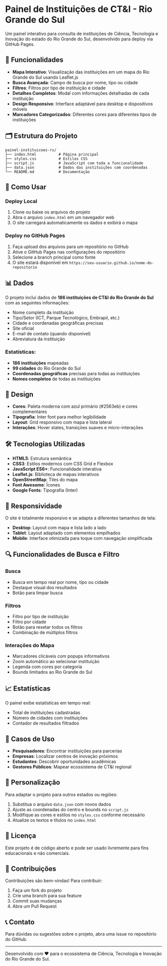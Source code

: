 # Painel de Instituições de CT&I - Rio Grande do Sul

Um painel interativo para consulta de instituições de Ciência, Tecnologia e Inovação do estado do Rio Grande do Sul, desenvolvido para deploy via GitHub Pages.

## 🎯 Funcionalidades

- **Mapa Interativo**: Visualização das instituições em um mapa do Rio Grande do Sul usando Leaflet.js
- **Busca Avançada**: Campo de busca por nome, tipo ou cidade
- **Filtros**: Filtros por tipo de instituição e cidade
- **Detalhes Completos**: Modal com informações detalhadas de cada instituição
- **Design Responsivo**: Interface adaptável para desktop e dispositivos móveis
- **Marcadores Categorizados**: Diferentes cores para diferentes tipos de instituições

## 🗂️ Estrutura do Projeto

```
painel-instituicoes-rs/
├── index.html          # Página principal
├── styles.css          # Estilos CSS
├── script.js           # JavaScript com toda a funcionalidade
├── data.json           # Dados das instituições com coordenadas
└── README.md           # Documentação
```

## 🚀 Como Usar

### Deploy Local

1. Clone ou baixe os arquivos do projeto
2. Abra o arquivo `index.html` em um navegador web
3. O site carregará automaticamente os dados e exibirá o mapa

### Deploy no GitHub Pages

1. Faça upload dos arquivos para um repositório no GitHub
2. Ative o GitHub Pages nas configurações do repositório
3. Selecione a branch principal como fonte
4. O site estará disponível em `https://seu-usuario.github.io/nome-do-repositorio`

## 📊 Dados

O projeto inclui dados de **186 instituições de CT&I do Rio Grande do Sul** com as seguintes informações:

- Nome completo da instituição
- Tipo/Setor (ICT, Parque Tecnológico, Embrapii, etc.)
- Cidade e coordenadas geográficas precisas
- Site oficial
- E-mail de contato (quando disponível)
- Abreviatura da instituição

### Estatísticas:
- **186 instituições** mapeadas
- **99 cidades** do Rio Grande do Sul
- **Coordenadas geográficas** precisas para todas as instituições
- **Nomes completos** de todas as instituições

## 🎨 Design

- **Cores**: Paleta moderna com azul primário (#2563eb) e cores complementares
- **Tipografia**: Inter font para melhor legibilidade
- **Layout**: Grid responsivo com mapa e lista lateral
- **Interações**: Hover states, transições suaves e micro-interações

## 🛠️ Tecnologias Utilizadas

- **HTML5**: Estrutura semântica
- **CSS3**: Estilos modernos com CSS Grid e Flexbox
- **JavaScript ES6+**: Funcionalidade interativa
- **Leaflet.js**: Biblioteca de mapas interativos
- **OpenStreetMap**: Tiles do mapa
- **Font Awesome**: Ícones
- **Google Fonts**: Tipografia (Inter)

## 📱 Responsividade

O site é totalmente responsivo e se adapta a diferentes tamanhos de tela:

- **Desktop**: Layout com mapa e lista lado a lado
- **Tablet**: Layout adaptado com elementos empilhados
- **Mobile**: Interface otimizada para toque com navegação simplificada

## 🔍 Funcionalidades de Busca e Filtro

### Busca
- Busca em tempo real por nome, tipo ou cidade
- Destaque visual dos resultados
- Botão para limpar busca

### Filtros
- Filtro por tipo de instituição
- Filtro por cidade
- Botão para resetar todos os filtros
- Combinação de múltiplos filtros

### Interações do Mapa
- Marcadores clicáveis com popups informativos
- Zoom automático ao selecionar instituição
- Legenda com cores por categoria
- Bounds limitados ao Rio Grande do Sul

## 📈 Estatísticas

O painel exibe estatísticas em tempo real:
- Total de instituições cadastradas
- Número de cidades com instituições
- Contador de resultados filtrados

## 🎯 Casos de Uso

- **Pesquisadores**: Encontrar instituições para parcerias
- **Empresas**: Localizar centros de inovação próximos
- **Estudantes**: Descobrir oportunidades acadêmicas
- **Gestores Públicos**: Mapear ecossistema de CT&I regional

## 🔧 Personalização

Para adaptar o projeto para outros estados ou regiões:

1. Substitua o arquivo `data.json` com novos dados
2. Ajuste as coordenadas do centro e bounds no `script.js`
3. Modifique as cores e estilos no `styles.css` conforme necessário
4. Atualize os textos e títulos no `index.html`

## 📄 Licença

Este projeto é de código aberto e pode ser usado livremente para fins educacionais e não comerciais.

## 🤝 Contribuições

Contribuições são bem-vindas! Para contribuir:

1. Faça um fork do projeto
2. Crie uma branch para sua feature
3. Commit suas mudanças
4. Abra um Pull Request

## 📞 Contato

Para dúvidas ou sugestões sobre o projeto, abra uma issue no repositório do GitHub.

---

Desenvolvido com ❤️ para o ecossistema de Ciência, Tecnologia e Inovação do Rio Grande do Sul.

